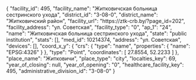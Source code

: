 {
    "facility_id": 495,
    "facility_name": "Житковичская больница сестринского ухода",
    "district_id": "3-08-0",
    "district_name": "Житковичский район",
    "facility_url": "https:\/\/ztk-crb.by\/?page_id=202",
    "facility_address": "ул. Советская",
    "facility_type": "0",
    "ap_1": "24",
    "name": "Житковичская больница сестринского ухода",
    "state": "public institution",
    "stats": [],
    "med_id": 10214374,
    "address": "ул. Советская",
    "devices": [],
    "coord_x_y": {
        "crs": {
            "type": "name",
            "properties": {
                "name": "EPSG:4326"
            }
        },
        "type": "Point",
        "coordinates": [
            27.8554,
            52.2233
        ]
    },
    "place_name": "Житковичи",
    "place_type": "city",
    "localties_key": 69,
    "year_of_closing": null,
    "year_of_opening": "0",
    "healthcare_facility_key": 495,
    "administrative_division_id": "3-08-0"
}